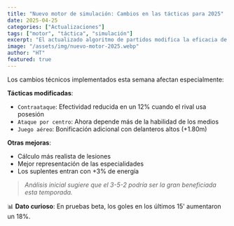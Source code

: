 ```yaml
---
title: "Nuevo motor de simulación: Cambios en las tácticas para 2025"
date: 2025-04-25
categories: ["Actualizaciones"]
tags: ["motor", "táctica", "simulación"]
excerpt: "El actualizado algoritmo de partidos modifica la eficacia de algunas estrategias clásicas."
image: "/assets/img/nuevo-motor-2025.webp"
author: "HT"
featured: true
---
```


Los cambios técnicos implementados esta semana afectan especialmente:

**Tácticas modificadas**:

- `Contraataque`: Efectividad reducida en un 12% cuando el rival usa posesión
- `Ataque por centro`: Ahora depende más de la habilidad de los medios
- `Juego aéreo`: Bonificación adicional con delanteros altos (+1.80m)

**Otras mejoras**:

- Cálculo más realista de lesiones
- Mejor representación de las especialidades
- Los suplentes entran con +3% de energía

> _Análisis inicial sugiere que el 3-5-2 podría ser la gran beneficiada esta temporada._

📊 **Dato curioso**: En pruebas beta, los goles en los últimos 15' aumentaron un 18%.
